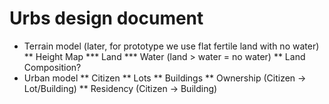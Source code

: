 # Urbs design document

* Terrain model (later, for prototype we use flat fertile land with no water)
** Height Map
*** Land
*** Water (land > water = no water)
** Land Composition?
* Urban model
** Citizen
** Lots
** Buildings
** Ownership (Citizen -> Lot/Building)
** Residency (Citizen -> Building)
